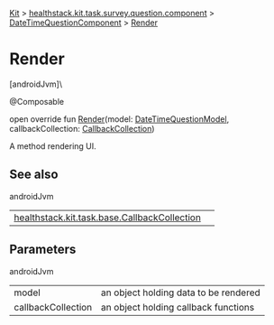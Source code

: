 
[Kit](../../../kit.html) > [healthstack.kit.task.survey.question.component](../index.html) > [DateTimeQuestionComponent](index.html) > [Render](-render.html)



# Render



[androidJvm]\




@Composable



open override fun [Render](-render.html)(model: [DateTimeQuestionModel](../../healthstack.kit.task.survey.question.model/-date-time-question-model/index.html), callbackCollection: [CallbackCollection](../../healthstack.kit.task.base/-callback-collection/index.html))



A method rendering UI.



## See also


androidJvm

| | |
|---|---|
| [healthstack.kit.task.base.CallbackCollection](../../healthstack.kit.task.base/-callback-collection/index.html) |  |



## Parameters


androidJvm

| | |
|---|---|
| model | an object holding data to be rendered |
| callbackCollection | an object holding callback functions |





